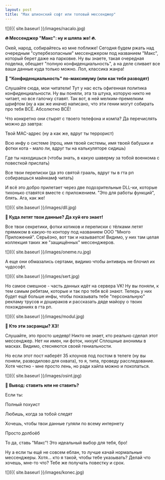 ```yaml
---
layout: post
title: "Max шпионский софт или топовый мессенджер"
---
```


![]({{ site.baseurl }}/images/nacalo.jpg)

**🔥 Мессенджер "Макс": ну и шляпа же! 🔥.**

Окей, народ, собирайтесь ко мне поближе! Сегодня будем ржать над очередным "супербезопасным" мессенджером под названием "Макс", который берет даже на парковке. Ну вы знаете, такая очередная поделка, обещает "полную конфиденциальность", а на деле сливает все ваши данные куда только можно. Лол, классика жанра!

**🤡 "Конфиденциальность" по-максимуму (или как тебя разводят)**

Слушайте сюда, мои читатели! 
Тут у нас есть офигенная политика конфиденциальности. Ну вы поняли, эта та штука, которую никто не читает, но все галочку ставят. Так вот, в ней мелким-премелким шрифтом (ну а как же иначе) написано, что эти гении могут собирать про тебя ВСЁ. Абсолютно ВСЁ!

Что конкретно они стырят с твоего телефона и компа? Да перечислять можно до завтра:

Твой MAC-адрес (ну а как же, вдруг ты террорист)

Всю инфу о системе (проц, имя твоей системы, имя твоей бабушки и фотки кота - мало ли, вдруг ты на калькуляторе сидишь)

Где ты находишься (чтобы знать, в какую шаверму за тобой военкома с повесткой прислать)

Все твои переписки (да это святой грааль, вдруг ты в гта рп собираешься майнкамф читать)

И всё это добро прилетает через две подозрительные DLL-ки, которые тихонько ставятся вместе с приложением. "Это для работы функций", блять. Ага, как же!

![]({{ site.baseurl }}/images/dll.jpg)


**🚀 Куда летят твои данные? Да хуй его знает!**

Все твои секретики, фотки котиков и переписки с тёлками летят прямиком в какую-то контору под названием ООО "Много Приложений". Серьёзно, вот так и называется! Видимо, у них там целая коллекция таких же "защищённых" мессенджеров.

![]({{ site.baseurl }}/images/oneme.ru.jpg)

А еще они обмазались сертами, видимо чтобы антивирь не блочил их чудософт. 

![]({{ site.baseurl }}/images/sert.jpg)

Но самое смешное - часть данных идёт на сервера VK! Ну вы поняли, к тем самым ребятам, которые и так про тебя всё знают. Теперь у них будет ещё больше инфы, чтобы показывать тебе "персональную" рекламу трусов и дошираков и рассказать дяде майору о твоих похождениях в гта рп.

![]({{ site.baseurl }}/images/modul.jpg)

**👻 Кто эти засранцы? ХЗ!**

Слушайте, это просто шедевр! Никто не знает, кто реально сделал этот мессенджер. Нет ни имен, ни фоток, нихуя! Сплошные анонимы в масках. Видимо, стесняются своей гениальности.

Но если этот пост наберёт 35 клоунов под постом в телеге (ну вы поняли, разводилово для охвата), то я, типа, проведу расследование. Хотя честно - мне просто лень, но ради хайпа можно и покопаться.

![]({{ site.baseurl }}/images/osint.jpg)

**🧐 Вывод: ставить или не ставить?**

Если ты:

Полный похуист

Любишь, когда за тобой следят

Хочешь, чтобы твои данные гуляли по всему интернету

Просто долбоёб

То да, ставь "Макс"! Это идеальный выбор для тебя, бро!

Ну а если ты ещё не совсем еблан, то лучше качай нормальные мессенджеры. Хотя... кто я такой, чтобы тебе указывать? Делай что хочешь, мне-то что? Тебе же получать повестку и срок. 

![]({{ site.baseurl }}/images/konec.jpg)
